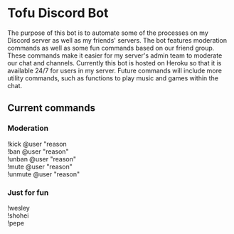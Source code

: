 # Tofu Discord Bot

The purpose of this bot is to automate some of the processes on my Discord server as well as my friends' servers.
The bot features moderation commands as well as some fun commands based on our friend group.
These commands make it easier for my server's admin team to moderate our chat and channels. 
Currently this bot is hosted on Heroku so that it is available 24/7 for users in my server. 
Future commands will include more utility commands, such as functions to play music and games
within the chat.

## Current commands

### Moderation
!kick @user "reason <br>
!ban @user "reason" <br>
!unban @user "reason" <br>
!mute @user "reason" <br>
!unmute @user "reason" <br>

### Just for fun
!wesley <br>
!shohei <br>
!pepe <br>